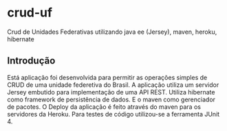 # crud-uf
Crud de Unidades Federativas utilizando java ee (Jersey), maven, heroku, hibernate

## Introdução

Está aplicação foi desenvolvida para permitir as operações simples de CRUD de uma unidade federetiva do Brasil.
A aplicação utiliza um servidor Jersey embutido para implementação de uma API REST. Utiliza hibernate como 
framework de persistência de dados. E o maven como gerenciador de pacotes. O Deploy da aplicação é feito através
do maven para os servidores da Heroku. Para testes de código utilizou-se a ferramenta JUnit 4.
